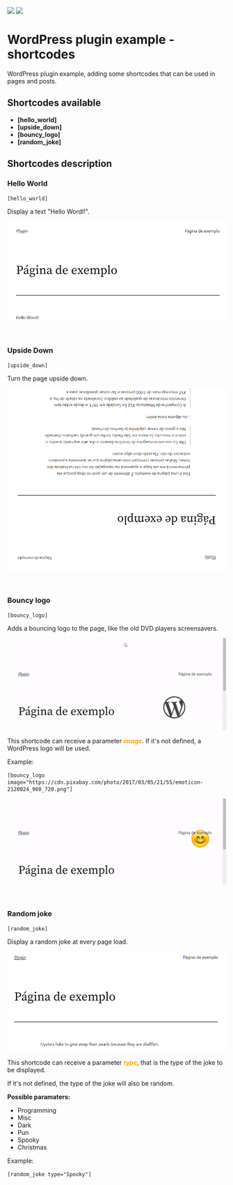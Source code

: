 <p>
<img src="https://img.shields.io/static/v1?label=STATUS&message=IN%20DEVELOPMENT&color=GREEN"/>
<img src="https://img.shields.io/static/v1?label=license&message=GNU&color=green" />
</p>

# WordPress plugin example - shortcodes

WordPress plugin example, adding some shortcodes that can be used in pages and posts.

## Shortcodes available
- **[hello_world]**
- **[upside_down]**
- **[bouncy_logo]**
- **[random_joke]**

## Shortcodes description

### Hello World
```
[hello_world]
```
Display a text "Hello Wordl!".

![Screenshot hello world](./readme_images/hello-world.png?raw=true "Screenshot Hello World")

<br>

### Upside Down
```
[upside_down]
```
Turn the page upside down.

![Screenshot upside down](./readme_images/upside-down.png?raw=true "Screenshot Upside Down")

<br>

### Bouncy logo
```
[bouncy_logo]
```
Adds a bouncing logo to the page, like the old DVD players screensavers.

![Screenshot bouncy logo](./readme_images/bouncy.gif?raw=true "Screenshot Bouncy Logo")

This shortcode can receive a parameter ***<span style="color:orange">image</span>***. If it's not defined, a WordPress logo will be used.

Example:
```
[bouncy_logo image="https://cdn.pixabay.com/photo/2017/03/05/21/55/emoticon-2120024_960_720.png"]
```

![Screenshot bouncy logo](./readme_images/bouncy-emoji.gif?raw=true "Screenshot Bouncy Logo")

<br>

### Random joke
```
[random_joke]
```
Display a random joke at every page load.

![Screenshot joke](./readme_images/joke.png?raw=true "Screenshot Joke")

This shortcode can receive a parameter ***<span style="color:orange">type</span>***, that is the type of the joke to be displayed. 

If it's not defined, the type of the joke will also be random.

**Possible paramaters:**

- Programming
- Misc
- Dark
- Pun
- Spooky
- Christmas

Example:
```
[random_joke type="Spooky"]
```
